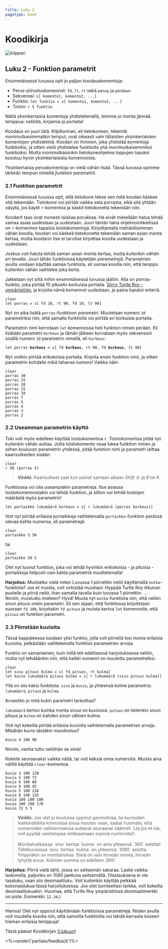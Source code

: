 ```yaml
--- 
title: Luku 2
pagetype: book
---
```


# Koodikirja

<div><img id="turtle-character" src="/images/turtle1.png" alt="kilppari"></div>

## Luku 2 - Funktion parametrit

Ensimmäisessä luvussa opit jo paljon koodauskomentoja:

* Perus-piirustuskomennot: `fd`, `lt`, `rt` sekä `penup` ja `pendown`
* Sekvenssi: `s[ komento1, komento2, ...]`
* Funktio: `let funktio = s[ komento1, komento2, ...]`
* Toisto: `r 5 funktio`

Näitä yksinkertaisia komentoja yhdistelemällä, teimme jo monta jännää temppua: neliöitä, kirjaimia ja portaita!

Koodaus on juuri tätä. Kilpikonnan, eli tietokoneen, tekemät monimutkaisimmatkin temput, ovat oikeasti vain
tällaisten yksinkertaisten komentojen yhdistelmiä. Koodari on ihminen, joka yhdistää komentoja funktioiksi, ja
sitten vielä yhdistelee funktioita yhä monimutkaisemmiksi funktioiksi. Mutta monimutkaisinkin tietokoneohjelma
loppujen lopuksi koostuu hyvin yksinkertaisista komennoista.

Yksinkertaisia peruskomentoja on vielä vähän lisää. Tässä luvussa opimme tärkeän tempun nimeltä *funktion parametrit*.

### 2.1 Funktion parametrit

Ensimmäisessä luvussa opit, että tietokone tekee sen mitä koodari käskee sitä tekemään. Tietokone voi piirtää
vaikka sata porrasta, eikä sitä yhtään väsytä, jos käytit `r`-komentoa ja käskit tietokonetta tekemään niin.

Koodarit taas ovat monesti laiskaa porukkaa. He eivät mielellään halua tehdä samaa asiaa uudestaan ja uudestaan.
Juuri tämän takia ohjelmointikielissä on `r`-komennon tapaisia toistokomentoja: Kirjoittamalla mahdollisimman
vähän koodia, koodari voi käskeä tietokonetta tekemään saman asian monta kertaa, mutta koodarin itse ei tarvitse
kirjoittaa koodia uudestaan ja uudestaan.

Joskus voit haluta tehdä saman asian monta kertaa, mutta *kuitenkin vähän eri tavalla*. Juuri tähän funktioissa
käytetään *parametrejä*. Parametrien avulla voidaan käyttää samaa funktiota, eli samaa koodia niin, että temppu
kuitenkin vähän vaihtelee joka kerta.

Jatketaan nyt siitä mihin ensimmäisessä luvussa jäätiin. Alla on porras-funktio, joka piirtää 10 pikselin korkuisia portaita.
[Siirry Turtle Roy -ympäristöön](http://turtle-roy.herokuapp.com), ja kirjoita nämä komennot uudestaan, ja paina lopuksi
enteriä.

    clear
    let porras = s[ fd 10, rt 90, fd 10, lt 90]

Nyt on aika lisätä `porras`-funktioon *parametri*. Muutetaan numero `10` parametriksi niin, että samalla funktiolla
voi piirtää eri korkuisia portaita.

Parametrin nimi kerrotaan `let` komennossa heti funktion nimen perään. Eli lisätään parametri `korkeus` ja tämän
jälkeen korvataan myös sekvenssin sisällä numero `10` parametrin nimellä, eli `korkeus`:

<pre><code>let porras <strong>korkeus</strong> = s[ fd <strong>korkeus</strong>, rt 90, fd <strong>korkeus</strong>, lt 90]</code></pre>

Nyt voitkin piirtää erikokoisia portaita. Kirjoita ensin funktion nimi, ja sitten parametrin kohdalle mikä tahansa numero!
Vaikka näin:

    clear
    porras 30
    porras 25
    porras 20
    porras 15
    porras 10
    porras 7
    porras 5
    porras 4
    porras 3
    porras 2

### 2.2 Useamman parametrin käyttö

Toki voit myös edelleen käyttää toistokomentoa `r`. Toistokomentoa pitää nyt kuitenkin vähän auttaa. Jotta toistokomento osaa
lukea funktion nimen ja siihen kuuluvan parametrin yhdessä, pitää funktion nimi ja parametri laittaa kaarisulkeiden sisään:

    clear
    r 50 (porras 5)

<blockquote class="cloud-left">
  <strong>Vinkki:</strong> Kaarisulkeet saat kun painat samaan aikaan <em class="key">Shift ⇧</em> ja <em class="key">8</em>
  tai <em class="key">9</em>.
  <div class="robot"></div>
</blockquote>


Funktiossa voi olla useampiakin parametreja. Itse asiassa toistokomennostakin voi tehdä funktion, ja silloin voi tehdä toistojen
määrästä myös parametrin!

    let portaikko lukumäärä korkeus = s[ r lukumäärä (porras korkeus)]

Voit nyt piirtää erilaisia portaikkoja vaihtelemalla `portaikko`-funktion perässä olevaa kahta numeroa, eli parametrejä:

    clear
    portaikko 3 50

tai

    clear
    portaikko 50 5

Olet nyt luonut funktion, joka voi tehdä hyvinkin erikokoisia - ja pituisia - portaikkoja helposti vain
kahta parametriä muuttelemalla!

**Harjoitus:** Muistatko vielä miten Luvussa 1 piirrettiin neliö käyttämällä `mutka`-funktiota? Jos et muista, voit
virkistää muistiasi: Hyppää Turtle Roy ikkunan puolelle ja piirrä neliö, ihan samalla tavalla kuin luvussa 1 piirrettiin.
... Noniin, muistuiko mieleen? Hyvä! Muuta nyt `mutka`-funktiota niin, että neliön sivun pituus onkin parametri. Eli
sen sijaan, että funktiossa kirjoitetaan suoraan `fd 100`, kirjoitakin `fd pituus` ja muista kertoa `let` komennolle,
että `pituus` on funktion parametri.

### 2.3 Piirretään kuvioita

Tässä kappaleessa luodaan yksi funktio, jolla voit piirrellä tosi monia erilaisia kuvioita, pelkästään vaihtelemalla
funktion parametrien arvoja.

Funktio on samanlainen, kuin millä teit edellisessä harjoituksessa neliön, mutta nyt tehdäänkin niin, että kaikki numerot
on muutettu parametreiksi:

    clear
    let sivu pituus kulma = s[ fd pituus, rt kulma]
    let kuvio lukumäärä pituus kulma = s[ r lukumäärä (sivu pituus kulma)]

Yllä on siis kaksi funktiota: `sivu` ja `kuvio`, ja yhteensä kolme parametria: `lukumäärä`, `pituus` ja `kulma`.

Arvasitko jo mitä kukin parametri tarkoittaa?

`lukumäärä` kertoo kuinka monta *sivua* on *kuviossa*. `pituus` on tietenkin *sivun* pituus ja `kulma` on kahden
*sivun* välinen kulma.

Voit nyt kokeilla piirtää erilaisia kuvioita vaihtelemalla parametrien arvoja. Mikähän kuvio tästäkin muodostuu?

    kuvio 4 100 90

Noniin, vanha tuttu neliöhän se siinä!

Kokeile seuraavaksi vaikka näitä, tai voit keksiä omia numeroita. Muista aina välillä käyttää `clear`-komentoa.

    kuvio 3 100 120
    kuvio 5 100 72
    kuvio 6 100 60
    kuvio 8 100 45
    kuvio 5 100 216
    kuvio 8 100 135
    kuvio 100 100 100
    kuvio 100 100 170
    kuvio 72 5 5

<blockquote class="cloud2">
  <strong>Vinkki:</strong> Jos olet jo koulussa oppinut geometriaa, tai kuvioiden matematiikka kiinnostaa sinua
  muuten vaan, saatat huomata, että numeroiden valitsemisessa auttavat seuraavat säännöt. (Ja jos et ole, voit pyytää
  vanhempaa vinkkaamaan sopivia numeroita!)<br />
  <br />
  Monitahokkaissa `sivu` kertaa `kulma` on aina yhteensä `360` astetta!<br />
  Tähtikuvioissa `sivu` kertaa `kulma` on yhteensä `1080` astetta.<br />
  Ympyräkin on monitahokas. Siinä on vain hirveän monta, hirveän lyhyttä sivua. Kulmien summa on edelleen 360!
  <div class="robot"></div>
</blockquote>


**Harjoitus:** Piirrä vielä tähti, jossa on seitsemän sakaraa. Laske vaikka laskimella, paljonko on 1080 jaettuna
seitsemällä. (Vastauksena ei ole tasaluku, vaan siis desimaaliluku. Voit kuitenkin käyttää pelkkää kokonaislukua
tässä harjoituksessa. Jos olet luonteeltasi tarkka, voit kokeilla desimaalilukuakin. Huomaa, että Turtle Roy
ympäristössä desimaalimerkki on piste. Esimerkki: `12.34`.)

***

Hienoa! Olet nyt oppinut käyttämään funktioissa parametrejä. Niiden avulla voit muutella koodia niin, että
samoilla funktioilla voi tehdä kerrasta toiseen hieman erilaisia temppuja!

Tästä pääset Koodikirjan [3.lukuun](/luku3/)!


<%=render('partials/feedback')%>
